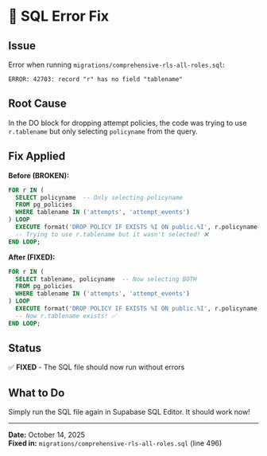 # 🔧 SQL Error Fix

## Issue
Error when running `migrations/comprehensive-rls-all-roles.sql`:
```
ERROR: 42703: record "r" has no field "tablename"
```

## Root Cause
In the DO block for dropping attempt policies, the code was trying to use `r.tablename` but only selecting `policyname` from the query.

## Fix Applied

**Before (BROKEN):**
```sql
FOR r IN (
  SELECT policyname  -- Only selecting policyname
  FROM pg_policies
  WHERE tablename IN ('attempts', 'attempt_events')
) LOOP
  EXECUTE format('DROP POLICY IF EXISTS %I ON public.%I', r.policyname, r.tablename);
  -- Trying to use r.tablename but it wasn't selected! ❌
END LOOP;
```

**After (FIXED):**
```sql
FOR r IN (
  SELECT tablename, policyname  -- Now selecting BOTH
  FROM pg_policies
  WHERE tablename IN ('attempts', 'attempt_events')
) LOOP
  EXECUTE format('DROP POLICY IF EXISTS %I ON public.%I', r.policyname, r.tablename);
  -- Now r.tablename exists! ✅
END LOOP;
```

## Status
✅ **FIXED** - The SQL file should now run without errors

## What to Do
Simply run the SQL file again in Supabase SQL Editor. It should work now!

---

**Date:** October 14, 2025  
**Fixed in:** `migrations/comprehensive-rls-all-roles.sql` (line 496)





